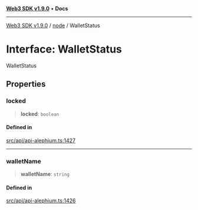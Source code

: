 [**Web3 SDK v1.9.0**](../../../README.md) • **Docs**

***

[Web3 SDK v1.9.0](../../../globals.md) / [node](../README.md) / WalletStatus

# Interface: WalletStatus

WalletStatus

## Properties

### locked

> **locked**: `boolean`

#### Defined in

[src/api/api-alephium.ts:1427](https://github.com/Mystic-Nayy/alephium-web3/blob/c1afd789a197ce5fe21f08c2965942090157c33d/packages/web3/src/api/api-alephium.ts#L1427)

***

### walletName

> **walletName**: `string`

#### Defined in

[src/api/api-alephium.ts:1426](https://github.com/Mystic-Nayy/alephium-web3/blob/c1afd789a197ce5fe21f08c2965942090157c33d/packages/web3/src/api/api-alephium.ts#L1426)
